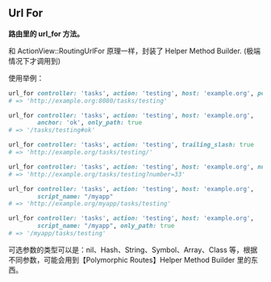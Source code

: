 ## Url For

**路由里的 url_for 方法。**

和 ActionView::RoutingUrlFor 原理一样，封装了 Helper Method Builder. (极端情况下才调用到)

使用举例：

```ruby
url_for controller: 'tasks', action: 'testing', host: 'example.org', port: '8080'
# => 'http://example.org:8080/tasks/testing'

url_for controller: 'tasks', action: 'testing', host: 'example.org',
        anchor: 'ok', only_path: true
# => '/tasks/testing#ok'

url_for controller: 'tasks', action: 'testing', trailing_slash: true
# => 'http://example.org/tasks/testing/'

url_for controller: 'tasks', action: 'testing', host: 'example.org', number: '33'
# => 'http://example.org/tasks/testing?number=33'

url_for controller: 'tasks', action: 'testing', host: 'example.org',
        script_name: "/myapp"
# => 'http://example.org/myapp/tasks/testing'

url_for controller: 'tasks', action: 'testing', host: 'example.org',
        script_name: "/myapp", only_path: true
# => '/myapp/tasks/testing'
```

可选参数的类型可以是：nil、Hash、String、Symbol、Array、Class 等，根据不同参数，可能会用到【Polymorphic Routes】Helper Method Builder 里的东西。
